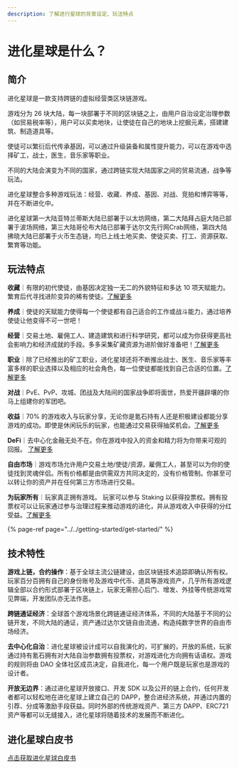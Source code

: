 ```yaml
---
description: 了解进行星球的背景设定、玩法特点
---
```


# 进化星球是什么？

## 简介

进化星球是一款支持跨链的虚拟经营类区块链游戏。

游戏分为 26 块大陆，每一块部署于不同的区块链之上，由用户自治设定治理参数（如贸易税率等），用户可以买卖地块，让使徒在自己的地块上挖掘元素，搭建建筑、制造道具等。

使徒可以繁衍后代传承基因，可以通过升级装备和属性提升能力，可以在游戏中选择矿工，战士，医生，音乐家等职业。

不同的大陆会演变为不同的国家，通过跨链实现大陆国家之间的贸易流通，战争等玩法。

进化星球整合多种游戏玩法：经营、收藏、养成、基因、对战、竞拍和博弈等等，并在不断进化中。

进化星球第一大陆亚特兰蒂斯大陆已部署于以太坊网络，第二大陆拜占庭大陆已部署于波场网络，第三大陆哥伦布大陆已部署于达尔文先行网Crab网络，第四大陆拂晓大陆已部署于火币生态链，均已上线土地买卖、使徒买卖、打工、资源获取、繁育等功能。

## 玩法特点

**收藏**｜有限的初代使徒，由基因决定独一无二的外貌特征和多达 10 项天赋能力。繁育后代寻找进阶变异的稀有使徒。[了解更多](../../getting-started/game-entities/apostle/)

**养成**｜使徒的天赋能力使得每一个使徒都有自己适合的工作或战斗能力，通过培养使徒让他变得不可一世吧！

**经营**｜交易土地、雇佣工人、建造建筑和进行科学研究，都可以成为你获得更高社会影响力和经济成就的手段。多多采集矿藏资源为进阶做好准备吧！[了解更多](../../advanced/trading/)

**职业**｜除了已经推出的矿工职业，进化星球还将不断推出战士、医生、音乐家等丰富多样的职业选择以及相应的社会角色，每一位使徒都能找到自己合适的位置。[了解更多](../../getting-started/game-entities/apostle/skills.md#occupations)

**对战**｜PvE、PvP、攻城、团战及大陆间的国家战争即将面世，热爱开疆辟壤的你马上组建你的军团吧。

**收益**｜70% 的游戏收入与玩家分享，无论你是氪石持有人还是积极建设都能分享游戏的成功。即使是休闲玩乐的玩家，也能通过交易获得抽奖机会。[了解更多](../../advanced/evolution-land-dao/revenue-model.md)

**DeFi**｜去中心化金融无处不在。你在游戏中投入的资金和精力将为你带来可观的回报。 [了解更多](../../advanced/furnace.md)

**自由市场**｜游戏市场允许用户交易土地/使徒/资源，雇佣工人，甚至可以为你的使徒找到灵魂伴侣。所有价格都是由供需双方共同决定的，没有价格管制。你甚至可以转让你的资产并在任何第三方市场进行交易。

**为玩家所有**｜玩家真正拥有游戏。 玩家可以参与 Staking 以获得投票权。拥有投票权可以让玩家通过参与治理过程来推动游戏的进化，并从游戏收入中获得的分红受益。[了解更多](../../advanced/evolution-land-dao/)

{% page-ref page="../../getting-started/get-started/" %}

## 技术特性

**游戏上链，合约操作**：基于全球主流公链建设，由区块链技术追踪即确认所有权。玩家百分百拥有自己的身份账号及游戏中代币、道具等游戏资产，几乎所有游戏逻辑全部以合约形式部署于区块链上，玩家无需担心后门、增发、外挂等传统游戏常见弊端，开发团队亦无法作恶。

**跨链通证经济**：全球首个游戏场景化跨链通证经济体系，不同的大陆基于不同的公链开发，不同大陆的通证，资产通过达尔文链自由流通，构造纯数字世界的自由市场经济。

**去中心化自治**：进化星球被设计成可以⾃我演化的，可扩展的，开放的系统，玩家通过持有氪石拥有对大陆自治参数拥有投票权，对游戏进化方向拥有话语权。游戏的规则将由 DAO 全体社区成员决定，⾃我进化，每⼀个⽤户既是玩家也是游戏的设计者。

**开放无边界**：通过进化星球开放接口、开发 SDK 以及公开的链上合约，任何开发者都可以轻松地在进化星球上建立自己的 DAPP，整合进经济系统，并通过内置的引荐、分成等激励手段获益。同时外部的传统游戏资产、第三方 DAPP、ERC721 资产等都可以无缝接入，进化星球将随着技术的发展而不断进化。

## 进化星球白皮书

[点击获取进化星球白皮书](https://imgland.l2me.com/files/evolutionland/whitepaper_cn.pdf?t=20181008)

